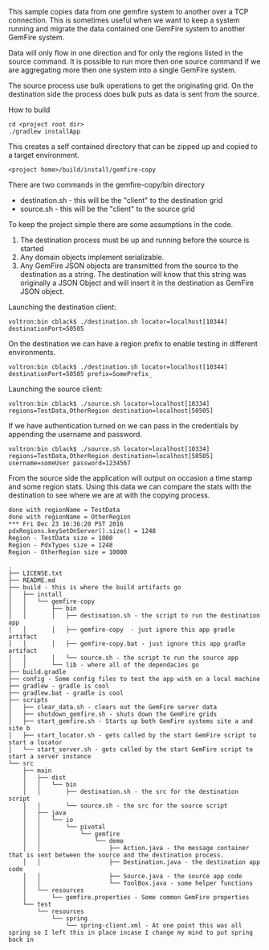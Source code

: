 This sample copies data from one gemfire system to another over a TCP connection.   This is sometimes useful when we want to keep a system running and migrate the data contained one GemFire system to another GemFire system.

Data will only flow in one direction and for only the regions listed in the source command.   It is possible to run more then one source command if we are aggregating more then one system into a single GemFire system.   

The source process use bulk operations to get the originating grid.   On the destination side the process does bulk puts as data is sent from the source.

How to build

```
cd <project root dir>
./gradlew installApp
```

This creates a self contained directory that can be zipped up and copied to a target environment.
```
<project home>/build/install/gemfire-copy
```

There are two commands in the gemfire-copy/bin directory
* destination.sh - this will be the "client" to the destination grid
* source.sh - this will be the "client" to the source grid

To keep the project simple there are some assumptions in the code.
1. The destination process must be up and running before the source is started
2. Any domain objects implement serializable.
3. Any GemFire JSON objects are transmitted from the source to the destination as a string.    The destination will know that this string was originally a JSON Object and will insert it in the destination as GemFire JSON object.


Launching the destination client:
```
voltron:bin cblack$ ./destination.sh locator=localhost[10344] destinationPort=50505
```
On the destination we can have a region prefix to enable testing in different environments.  
```
voltron:bin cblack$ ./destination.sh locator=localhost[10344] destinationPort=50505 prefix=SomePrefix_
```

Launching the source client:
```
voltron:bin cblack$ ./source.sh locator=localhost[10334] regions=TestData,OtherRegion destination=localhost[50505]
```
If we have authentication turned on we can pass in the credentials by appending the username and password.

```
voltron:bin cblack$ ./source.sh locator=localhost[10334] regions=TestData,OtherRegion destination=localhost[50505] username=someUser password=1234567
```

From the source side the application will output on occasion a time stamp and some region stats.   Using this data we can compare the stats with the destination to see where we are at with the copying process.

```
done with regionName = TestData
done with regionName = OtherRegion
*** Fri Dec 23 16:36:20 PST 2016
pdxRegions.keySetOnServer().size() = 1248
Region - TestData size = 1000
Region - PdxTypes size = 1248
Region - OtherRegion size = 10000
```

```
.
├── LICENSE.txt
├── README.md
├── build - this is where the build artifacts go
│   ├── install
│   │   └── gemfire-copy
│   │       ├── bin
│   │       │   ├── destination.sh - the script to run the destination app
│   │       │   ├── gemfire-copy  - just ignore this app gradle artifact
│   │       │   ├── gemfire-copy.bat - just ignore this app gradle artifact
│   │       │   └── source.sh - the script to run the source app
│   │       └── lib - where all of the dependacies go
├── build.gradle
├── config - Some config files to test the app with on a local machine
├── gradlew - gradle is cool
├── gradlew.bat - gradle is cool
├── scripts
│   ├── clear_data.sh - clears out the GemFire server data
│   ├── shutdown_gemfire.sh - shuts down the GemFire grids
│   ├── start_gemfire.sh - Starts up both GemFire systems site a and site b
│   ├── start_locator.sh - gets called by the start GemFire script to start a locator
│   └── start_server.sh - gets called by the start GemFire script to start a server instance
└── src
    ├── main
    │   ├── dist
    │   │   └── bin
    │   │       ├── destination.sh - the src for the destination script
    │   │       └── source.sh - the src for the source script
    │   ├── java
    │   │   └── io
    │   │       └── pivotal
    │   │           └── gemfire
    │   │               └── demo
    │   │                   ├── Action.java - the message container that is sent between the source and the destination process.
    │   │                   ├── Destination.java - the destination app code
    │   │                   ├── Source.java - the source app code
    │   │                   └── ToolBox.java - some helper functions
    │   └── resources
    │       └── gemfire.properties - Some common GemFire properties
    └── test
        └── resources
            └── spring
                └── spring-client.xml - At one point this was all spring so I left this in place incase I change my mind to put spring back in
```
